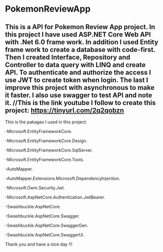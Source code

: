 # PokemonReviewApp
This is a API for Pokemon Review App project.
In this project I have used ASP.NET Core Web API with .Net 6.0 frame work.
In addition I used Entity frame work to create a database with code-first.
Then I created Interface, Repository and Controller to data query with LINQ and create API.
To authenticate and authorize the access I use JWT to create token when login.
The last I improve this project with asynchronous to make it faster.
I also use swagger to test API and note it.
//This is the link youtube I follow to create this project: https://tinyurl.com/2q2qobzn
--------------------------------------------------------------------------------------------
This is the pakages I used in this project:

-Microsoft.EntityFrameworkCore.

-Microsoft.EntityFrameworkCore.Design.

-Microsoft.EntityFrameworkCore.SqlServer.

-Microsoft.EntityFrameworkCore.Tools.

-AutoMapper.

-AutoMapper.Extensions.Microsoft.DependencyInjection.

-Microsoft.Owin.Security.Jwt.

-Microsoft.AspNetCore.Authentication.JwtBearer.

-Swashbuckle.AspNetCore.

-Swashbuckle.AspNetCore.Swagger.

-Swashbuckle.AspNetCore.SwaggerGen.

-Swashbuckle.AspNetCore.SwaggerUI.

Thank you and have a nice day !!!
